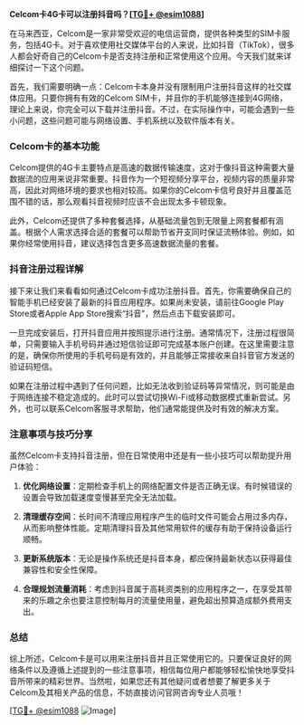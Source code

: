 **Celcom卡4G卡可以注册抖音吗？[[TG💪+ @esim1088](https://t.me/s/esim1088)]**

在马来西亚，Celcom是一家非常受欢迎的电信运营商，提供各种类型的SIM卡服务，包括4G卡。对于喜欢使用社交媒体平台的人来说，比如抖音（TikTok），很多人都会好奇自己的Celcom卡是否支持注册和正常使用这个应用。今天我们就来详细探讨一下这个问题。

首先，我们需要明确一点：Celcom卡本身并没有限制用户注册抖音这样的社交媒体应用。只要你拥有有效的Celcom SIM卡，并且你的手机能够连接到4G网络，理论上来说，你完全可以下载并注册抖音。不过，在实际操作中，可能会遇到一些小问题，这些问题可能与网络设置、手机系统以及软件版本有关。

### Celcom卡的基本功能

Celcom提供的4G卡主要特点是高速的数据传输速度，这对于像抖音这种需要大量数据流的应用来说非常重要。抖音作为一个短视频分享平台，视频内容的质量非常高，因此对网络环境的要求也相对较高。如果你的Celcom卡信号良好并且覆盖范围不错的话，那么观看抖音视频时应该不会出现太多卡顿现象。

此外，Celcom还提供了多种套餐选择，从基础流量包到无限量上网套餐都有涵盖。根据个人需求选择合适的套餐可以帮助节省开支同时保证流畅体验。例如，如果你经常使用抖音，建议选择包含更多高速数据流量的套餐。

### 抖音注册过程详解

接下来让我们来看看如何通过Celcom卡成功注册抖音。首先，你需要确保自己的智能手机已经安装了最新的抖音应用程序。如果尚未安装，请前往Google Play Store或者Apple App Store搜索“抖音”，然后点击下载安装即可。

一旦完成安装后，打开抖音应用并按照提示进行注册。通常情况下，注册过程很简单，只需要输入手机号码并通过短信验证即可完成基本账户创建。在这里需要注意的是，确保你所使用的手机号码是有效的，并且能够正常接收来自抖音官方发送的验证码短信。

如果在注册过程中遇到了任何问题，比如无法收到验证码等异常情况，则可能是由于网络连接不稳定造成的。此时可以尝试切换Wi-Fi或移动数据模式重新尝试。另外，也可以联系Celcom客服寻求帮助，他们通常能提供及时有效的解决方案。

### 注意事项与技巧分享

虽然Celcom卡支持抖音注册，但在日常使用中还是有一些小技巧可以帮助提升用户体验：

1. **优化网络设置**：定期检查手机上的网络配置文件是否正确无误。有时候错误的设置会导致加载速度变慢甚至完全无法加载。
   
2. **清理缓存空间**：长时间不清理应用程序产生的临时文件可能会占用过多内存，从而影响整体性能。定期清理抖音及其他常用软件的缓存有助于保持设备运行顺畅。
   
3. **更新系统版本**：无论是操作系统还是抖音本身，都应保持最新状态以获得最佳兼容性和安全性保障。
   
4. **合理规划流量消耗**：考虑到抖音属于高耗资类别的应用程序之一，在享受其带来的乐趣之余也要注意控制每月的流量使用量，避免超出预算造成额外费用支出。

### 总结

综上所述，Celcom卡是可以用来注册抖音并且正常使用它的。只要保证良好的网络条件以及遵循上述提到的一些注意事项，相信每位用户都能够轻松愉快地享受抖音所带来的精彩世界。当然啦，如果您还有其他疑问或者想要了解更多关于Celcom及其相关产品的信息，不妨直接访问官网咨询专业人员哦！

[[TG💪+ @esim1088](https://t.me/s/esim1088) ![Image](https://i.postimg.cc/4NQfJmqS/Snipaste-2025-05-13-00-14-12.png)]